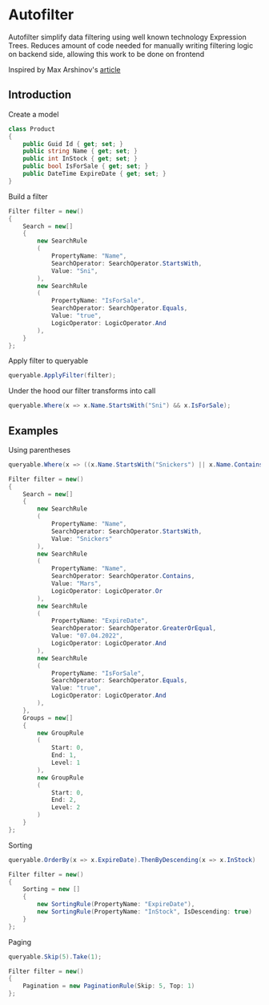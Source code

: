 # Autofilter

Autofilter simplify data filtering using well known technology Expression Trees. 
Reduces amount of code needed for manually writing filtering logic on backend side, allowing this work to be done on frontend

Inspired by Max Arshinov's [article](https://habr.com/ru/company/jugru/blog/423891/) 

## Introduction

Create a model

```c#
class Product
{
    public Guid Id { get; set; }
    public string Name { get; set; }
    public int InStock { get; set; }
    public bool IsForSale { get; set; }
    public DateTime ExpireDate { get; set; }
}
```

Build a filter

```c#
Filter filter = new()
{
    Search = new[]
    {
        new SearchRule
        (
            PropertyName: "Name",
            SearchOperator: SearchOperator.StartsWith,
            Value: "Sni",
        ),
        new SearchRule
        (
            PropertyName: "IsForSale",
            SearchOperator: SearchOperator.Equals,
            Value: "true",
            LogicOperator: LogicOperator.And
        ),
    }
};
```

Apply filter to queryable

```c#
queryable.ApplyFilter(filter);
```

Under the hood our filter transforms into call
```c#
queryable.Where(x => x.Name.StartsWith("Sni") && x.IsForSale);
```

## Examples

Using parentheses

```c#
queryable.Where(x => ((x.Name.StartsWith("Snickers") || x.Name.Contains("Mars")) && x.ExpireDate >= "07.04.2022") && x.IsForSale)
```
```c#
Filter filter = new()
{
    Search = new[]
    {
        new SearchRule
        (
            PropertyName: "Name",
            SearchOperator: SearchOperator.StartsWith,
            Value: "Snickers"
        ),
        new SearchRule
        (
            PropertyName: "Name",
            SearchOperator: SearchOperator.Contains,
            Value: "Mars",
            LogicOperator: LogicOperator.Or
        ),
        new SearchRule
        (
            PropertyName: "ExpireDate",
            SearchOperator: SearchOperator.GreaterOrEqual,
            Value: "07.04.2022",
            LogicOperator: LogicOperator.And
        ),
        new SearchRule
        (
            PropertyName: "IsForSale",
            SearchOperator: SearchOperator.Equals,
            Value: "true",
            LogicOperator: LogicOperator.And
        ),
    },
    Groups = new[]
    {
        new GroupRule
        (
            Start: 0,
            End: 1,
            Level: 1
        ),
        new GroupRule
        (
            Start: 0,
            End: 2,
            Level: 2
        )
    }
};
```

Sorting

```c#
queryable.OrderBy(x => x.ExpireDate).ThenByDescending(x => x.InStock)
```
```c#
Filter filter = new()
{
    Sorting = new []
    {
        new SortingRule(PropertyName: "ExpireDate"),
        new SortingRule(PropertyName: "InStock", IsDescending: true)
    }
};
```

Paging

```c#
queryable.Skip(5).Take(1);
```

```c#
Filter filter = new()
{
    Pagination = new PaginationRule(Skip: 5, Top: 1)
};
```